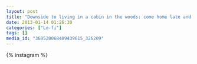 ```yaml
---
layout: post
title: "Downside to living in a cabin in the woods: come home late and your room can be this temperature."
date: 2013-01-14 01:26:30
categories: ["Lo-fi"]
tags: []
media_id: "368528068489439615_326209"
---
```


{% instagram %}
